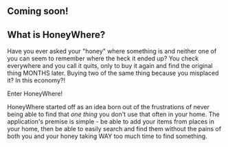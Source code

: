 ## Coming soon!

## What is HoneyWhere?
Have you ever asked your "honey" where something is and neither one of you can seem to remember where the heck it ended up? You check everywhere and you call it quits, only to buy it again and find the original thing MONTHS later. Buying two of the same thing because you misplaced it? In this economy?!

Enter HoneyWhere!

HoneyWhere started off as an idea born out of the frustrations of never being able to find that *one thing* you don't use that often in your home. The application's premise is simple - be able to add your items from places in your home, then be able to easily search and find them without the pains of both you and your honey taking WAY too much time to find something.

